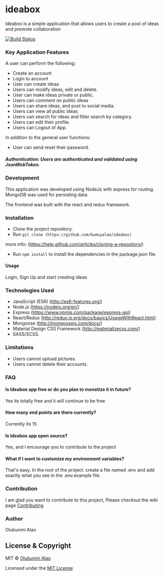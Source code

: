 # ideabox
Ideabox is a simple application that allows users to create a pool of ideas and promote collaboration


[![Build Status](https://travis-ci.org/bumsyalao/ideabox.svg?branch=develop)](https://travis-ci.org/bumsyalao/ideabox)


### Key Application Features

A user can perform the following: 
- Create an account 
- Login to account 
- User can create ideas
- Users can modify ideas, edit and delete. 
- User can make ideas private or public.
- Users can comment on public ideas
- Users can share ideas, and post to social media.
- Users can view all public Ideas
- Users can search for ideas and filter search by category.
- Users can edit their profile.
- Users can Logout of App.

In addition to the general user functions:
- User can send reset their password.

##### Authentication: Users are authenticated and validated using JsonWebToken.

### Development

This application was developed using NodeJs with express for routing. MongoDB was used for persisting data.

The frontend was built with the react and redux framework.

### Installation

- Clone the project repository.
- Run ```git clone (https://github.com/bumsyalao/ideabox)```

more info: (https://help.github.com/articles/cloning-a-repository/)
- Run ``` npm install ``` to install the dependencies in the package.json file.

#### Usage

Login, Sign Up and start creating ideas

### Technologies Used

- JavaScript (ES6) (http://es6-features.org/)
- Node.js (https://nodejs.org/en/)
- Express (https://www.npmjs.com/package/express-api)
- React/Redux (http://redux.js.org/docs/basics/UsageWithReact.html)
- Mongoose (http://mongoosejs.com/docs/)
- Material Design CSS Framework (http://materializecss.com/)
- SASS/SCSS.

### Limitations
+ Users cannot upload pictures.
+ Users cannot delete their accounts.

### FAQ
#### Is Ideabox app free or do you plan to monetize it in future?
Yes its totally free and it will continue to be free

#### How many end points are there currently?
Currently its 15

#### Is Ideabox app open source?
Yes, and I encourage you to contribute to the project

#### What if I want to customize my environment variables?
That's easy. In the root of the project. create a file named .env and add exactly what you see in the .env.example file.


### Contribution
I am glad you want to contribute to this project, Please checkout the wiki page [Contributing](https://github.com/bumsyalao/ideabox/wiki/Contributing)

### Author
Olubunmi Alao
## License & Copyright
MIT © [Olubunmi Alao](https://github.com/bumsyalao)

Licensed under the [MIT License](LICENSE)
